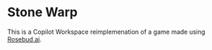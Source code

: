 # Stone Warp

This is a Copilot Workspace reimplemenation of a game made using [Rosebud.ai](https://play.rosebud.ai/games/15311049-dc98-485b-925d-0dc11a25ab6d).
